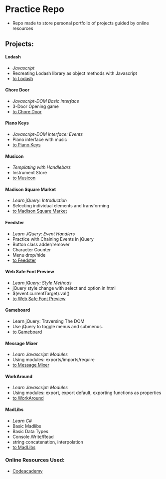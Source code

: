 # Practice Repo
- Repo made to store personal portfolio of projects guided by online resources

## Projects:
#### Lodash
- *Javascript*
- Recreating Lodash library as object methods with Javascript
- [to Lodash](https://github.com/soohyeok/Practice/tree/master/Lodash)
#### Chore Door
- *Javascript-DOM Basic interface*
- 3-Door Opening game
- [to Chore Door](https://github.com/soohyeok/Practice/tree/master/Chore%20Door)
#### Piano Keys
- *Javascript-DOM interface: Events*
- Piano interface with music
- [to Piano Keys](https://github.com/soohyeok/Practice/tree/master/Piano%20Keys)
#### Musicon
- *Templating with Handlebars*
- Instrument Store
- [to Musicon](https://github.com/soohyeok/Practice/tree/master/Musicon)
#### Madison Square Market
- *Learn jQuery: Introduction*
- Selecting individual elements and transforming
- [to Madison Square Market](https://github.com/soohyeok/Practice/tree/master/Madison%20Square%20Market)
#### Feedster
- *Learn JQuery: Event Handlers*
- Practice with Chaining Events in jQuery
- Button class adder/remover
- Character Counter
- Menu drop/hide
- [to Feedster](https://github.com/soohyeok/Practice/edit/master/Feedster)
#### Web Safe Font Preview
- *Learn jQuery: Style Methods*
- jQuery style change with select and option in html
- $(event.currentTarget).val()
- [to Web Safe Font Preview](https://github.com/soohyeok/Practice/tree/master/Web%20Safe%20Font%20Preview)
#### Gameboard
- Learn jQuery: Traversing The DOM
- Use jQuery to toggle menus and submenus.
- [to Gameboard](https://github.com/soohyeok/Practice/edit/master/Gameboard)
#### Message Mixer
- *Learn Javascript: Modules*
- Using modules: exports/imports/require
- [to Message Mixer](https://github.com/soohyeok/Practice/tree/master/Message%20Mixer)
#### WorkAround
- *Learn Javascript: Modules*
- Using modules: export, export default, exporting functions as properties
- [to WorkAround](https://github.com/soohyeok/Practice/tree/master/WorkAround)
#### MadLibs
- *Learn C#*
- Basic Madlibs
- Basic Data Types
- Console.Write/Read
- string concatenation, interpolation
- [to MadLibs](https://github.com/soohyeok/Practice/tree/master/MadLibs)

### Online Resources Used:
- [Codeacademy](http://ssqt.co/mQfdNdy)

<!---
#### Project Title
- Description
- [to Repo]()
-->

